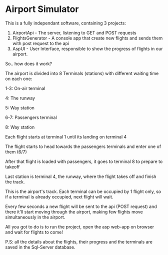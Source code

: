 # Airport Simulator

This is a fully independant software, containing 3 projects:

1. AirportApi - The server, listening to GET and POST requests
2. FlightsGenerator - A console app that create new flights and sends them with post request to the api
3. AspUI - User Interface, responsible to show the progress of flights in our airport.

So.. how does it work?

The airport is divided into 8 Terminals (stations) with different waiting time on each one:

1-3: On-air terminal

4: The runway

5: Way station

6-7: Passengers terminal

8: Way station

Each flight starts at terminal 1 until its landing on terminal 4

The flight starts to head towards the passengers terminals and enter one of them (6/7)

After that flight is loaded with passengers, it goes to terminal 8 to prepare to takeoff

Last station is terminal 4, the runway, where the flight takes off and finish the track.


This is the airport's track. Each terminal can be occupied by 1 flight only, so if a terminal is already occupied, next flight will wait.

Every few seconds a new flight will be sent to the api (POST request) and there it'll start moving through the airport, making few flights move simultaneously in the airport.

All you got to do is to run the project, open the asp web-app on browser and wait for flights to come!

P.S: all the details about the flights, their progress and the terminals are saved in the Sql-Server database.

